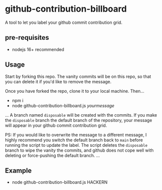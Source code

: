 # github-contribution-billboard

A tool to let you label your github commit contribution grid.

## pre-requisites

- nodejs 16+ recommended

## Usage

Start by forking this repo. The vanity commits will be on this repo, so that you can delete it if you'd like to remove the message.

Once you have forked the repo, clone it to your local machine. Then...

- npm i
- node github-contribution-billboard.js _yourmessage_

...
A branch named `disposable` will be created with the commits.
If you make the `disposable` branch the default branch of the repository, your message will appear in your github commit contribution grid.

PS: If you would like to overwrite the message to a different message, I highly recommend you switch the default branch back to `main` before running the script to update the label. The script deletes the `disposable` branch to wipe the vanity the commits, and github does not cope well with deleting or force-pushing the default branch.
...

## Example

- node github-contribution-billboard.js HACKERN
